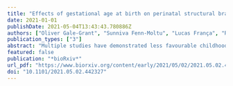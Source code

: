 ```yaml
---
title: "Effects of gestational age at birth on perinatal structural brain development in healthy term-born babies"
date: 2021-01-01
publishDate: 2021-05-04T13:43:43.780886Z
authors: ["Oliver Gale-Grant", "Sunniva Fenn-Moltu", "Lucas França", "Ralica Dimitrova", "Daan Christaens", "Lucilio Cordero-Grande", "Andrew Chew", "Shona Falconer", "Nicholas Harper", "Anthony N Price", "Jana Hutter", "Emer Hughes", "Jonathan O'Muircheartaigh", "Mary Rutherford", "Serena J Counsell", "Daniel Rueckert", "Chiara Nosarti", "Joseph V Hajnal", "Grainne McAlonan", "Tomoki Arichi", "A David Edwards", "Dafnis Batalle"]
publication_types: ["3"]
abstract: "Multiple studies have demonstrated less favourable childhood outcomes in infants born in early term (37-38 weeks gestation) compared to those born at full term (40-41 weeks gestation). While this could be due to lower birthweight and greater perinatal morbidity, gestational age at birth may also have a direct effect on the brain and subsequent neurodevelopment in term-born babies. Here we characterise structural brain correlates of gestational age at birth in healthy term-born neonates and their relationship to later neurodevelopmental outcome. We used T2 and diffusion weighted Magnetic Resonance Images acquired in the neonatal period from a cohort (n=454) of healthy babies born at term age (&gt;37 weeks gestation) and scanned between 1 and 41 days after birth. Images were analysed using tensor based morphometry (TBM) and tract based spatial statistics (TBSS). Neurodevelopment was subsequently assessed at age 18 months using the Bayley-III Scales of Infant and Toddler Development (n=281), and the effects of gestational age at birth and related neuroimaging findings on outcome were analysed with linear regression. Infants born earlier had areas of higher relative ventricular volume, and lower relative brain volume in the basal ganglia, cerebellum and brainstem. Earlier birth was also associated with lower fractional anisotropy, higher mean, axial and radial diffusivity in major white matter tracts. Gestational age at birth was positively associated with all Bayley-III subscales at age 18 months. Linear regression models predicting outcome from gestational age at birth were significantly improved by adding neuroimaging features associated with gestational age at birth. This work adds to the growing body of evidence of the impact of early term birth and highlights the importance of considering the effect of gestational age at birth in future neuroimaging studies including term-born babies.Competing Interest StatementThe authors have declared no competing interest."
featured: false
publication: "*bioRxiv*"
url_pdf: "https://www.biorxiv.org/content/early/2021/05/02/2021.05.02.442327"
doi: "10.1101/2021.05.02.442327"
---
```

